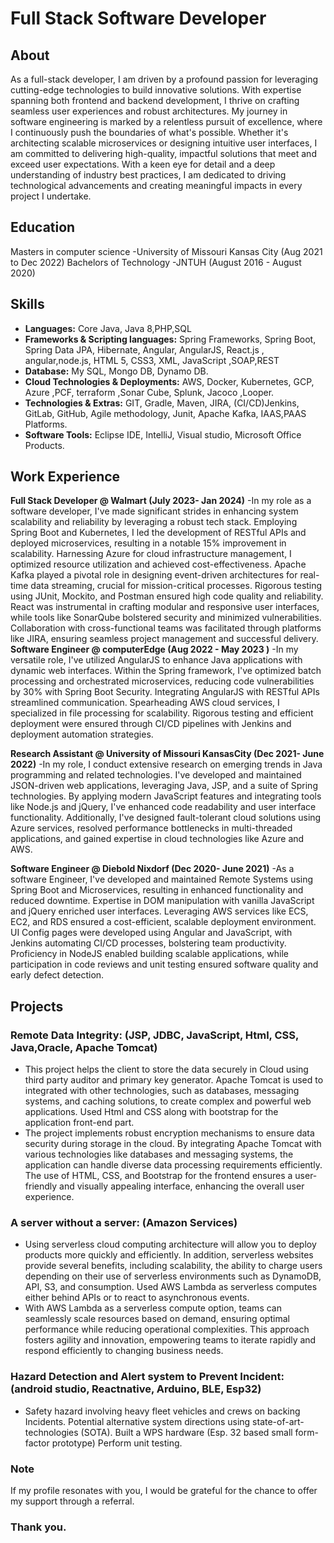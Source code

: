 # Full Stack Software Developer
## About
As a full-stack developer, I am driven by a profound passion for leveraging cutting-edge technologies to build innovative solutions. With expertise spanning both frontend and backend development, I thrive on crafting seamless user experiences and robust architectures. My journey in software engineering is marked by a relentless pursuit of excellence, where I continuously push the boundaries of what's possible. Whether it's architecting scalable microservices or designing intuitive user interfaces, I am committed to delivering high-quality, impactful solutions that meet and exceed user expectations. With a keen eye for detail and a deep understanding of industry best practices, I am dedicated to driving technological advancements and creating meaningful impacts in every project I undertake.

## Education
Masters in computer science -University of Missouri Kansas City (Aug 2021 to Dec 2022)
Bachelors of Technology -JNTUH (August 2016 - August 2020)

## Skills
- **Languages:** Core Java, Java 8,PHP,SQL
- **Frameworks & Scripting languages:** Spring Frameworks, Spring Boot, Spring Data JPA, Hibernate, Angular, AngularJS, React.js , angular,node.js, HTML 5, CSS3, XML, JavaScript ,SOAP,REST
- **Database:** My SQL, Mongo DB, Dynamo DB.
- **Cloud Technologies & Deployments:** AWS, Docker, Kubernetes, GCP, Azure ,PCF, terraform ,Sonar Cube, Splunk, Jacoco ,Looper.
- **Technologies & Extras:** GIT, Gradle, Maven, JIRA, (CI/CD)Jenkins, GitLab, GitHub, Agile methodology, Junit, Apache Kafka, IAAS,PAAS Platforms.
- **Software Tools:** Eclipse IDE, IntelliJ, Visual studio, Microsoft Office Products.

## Work Experience
**Full Stack Developer @ Walmart (July 2023- Jan 2024)**
-In my role as a software developer, I've made significant strides in enhancing system scalability and reliability by leveraging a robust tech stack. Employing Spring Boot and Kubernetes, I led the development of RESTful APIs and deployed microservices, resulting in a notable 15% improvement in scalability. Harnessing Azure for cloud infrastructure management, I optimized resource utilization and achieved cost-effectiveness. Apache Kafka played a pivotal role in designing event-driven architectures for real-time data streaming, crucial for mission-critical processes. Rigorous testing using JUnit, Mockito, and Postman ensured high code quality and reliability. React was instrumental in crafting modular and responsive user interfaces, while tools like SonarQube bolstered security and minimized vulnerabilities. Collaboration with cross-functional teams was facilitated through platforms like JIRA, ensuring seamless project management and successful delivery.
**Software Engineer @ computerEdge (Aug 2022 - May 2023 )**
-In my versatile role, I've utilized AngularJS to enhance Java applications with dynamic web interfaces. Within the Spring framework, I've optimized batch processing and orchestrated microservices, reducing code vulnerabilities by 30% with Spring Boot Security. Integrating AngularJS with RESTful APIs streamlined communication. Spearheading AWS cloud services, I specialized in file processing for scalability. Rigorous testing and efficient deployment were ensured through CI/CD pipelines with Jenkins and deployment automation strategies.

**Research Assistant @ University of Missouri KansasCity (Dec 2021- June 2022)**
-In my role, I conduct extensive research on emerging trends in Java programming and related technologies. I've developed and maintained JSON-driven web applications, leveraging Java, JSP, and a suite of Spring technologies. By applying modern JavaScript features and integrating tools like Node.js and jQuery, I've enhanced code readability and user interface functionality. Additionally, I've designed fault-tolerant cloud solutions using Azure services, resolved performance bottlenecks in multi-threaded applications, and gained expertise in cloud technologies like Azure and AWS.

**Software Engineer @ Diebold Nixdorf (Dec 2020- June 2021)**
-As a software Engineer, I've developed and maintained Remote Systems using Spring Boot and Microservices, resulting in enhanced functionality and reduced downtime. Expertise in DOM manipulation with vanilla JavaScript and jQuery enriched user interfaces. Leveraging AWS services like ECS, EC2, and RDS ensured a cost-efficient, scalable deployment environment. UI Config pages were developed using Angular and JavaScript, with Jenkins automating CI/CD processes, bolstering team productivity. Proficiency in NodeJS enabled building scalable applications, while participation in code reviews and unit testing ensured software quality and early defect detection.

## Projects
### Remote Data Integrity: (JSP, JDBC, JavaScript, Html, CSS, Java,Oracle, Apache Tomcat)
-	This project helps the client to store the data securely in Cloud using third party auditor and primary key generator. Apache Tomcat is used to integrated with other technologies, such as databases, messaging systems, and caching solutions, to create complex and powerful web applications. Used Html and CSS along with bootstrap for the application front-end part.
-	The project implements robust encryption mechanisms to ensure data security during storage in the cloud. By integrating Apache Tomcat with various technologies like databases and messaging systems, the application can handle diverse data processing requirements efficiently. The use of HTML, CSS, and Bootstrap for the frontend ensures a user-friendly and visually appealing interface, enhancing the overall user experience.
### A server without a server: (Amazon Services)
- Using serverless cloud computing architecture will allow you to deploy products more quickly and efficiently. In addition, serverless websites provide several benefits, including scalability, the ability to charge users depending on their use of serverless environments such as DynamoDB, API, S3, and consumption. Used AWS Lambda as serverless computes either behind APIs or to react to asynchronous events.
-	With AWS Lambda as a serverless compute option, teams can seamlessly scale resources based on demand, ensuring optimal performance while reducing operational complexities. This approach fosters agility and innovation, empowering teams to iterate rapidly and respond efficiently to changing business needs.
### Hazard Detection and Alert system to Prevent Incident: (android studio, Reactnative, Arduino, BLE, Esp32)
-	Safety hazard involving heavy fleet vehicles and crews on backing Incidents. Potential alternative system directions using state-of-art-technologies (SOTA). Built a WPS hardware (Esp. 32 based small form-factor prototype) Perform unit testing.
### Note
If my profile resonates with you, I would be grateful for the chance to offer my support through a referral.

### Thank you.
